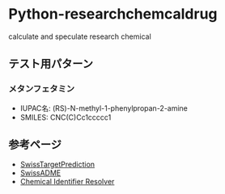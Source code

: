 # Python-researchchemcaldrug
calculate and speculate research chemical 

## テスト用パターン
### メタンフェタミン
- IUPAC名: (RS)-N-methyl-1-phenylpropan-2-amine
- SMILES: CNC(C)Cc1ccccc1

## 参考ページ
- [SwissTargetPrediction](http://www.swisstargetprediction.ch/)
- [SwissADME](http://www.swissadme.ch/)
- [Chemical Identifier Resolver](https://cactus.nci.nih.gov/chemical/structure)